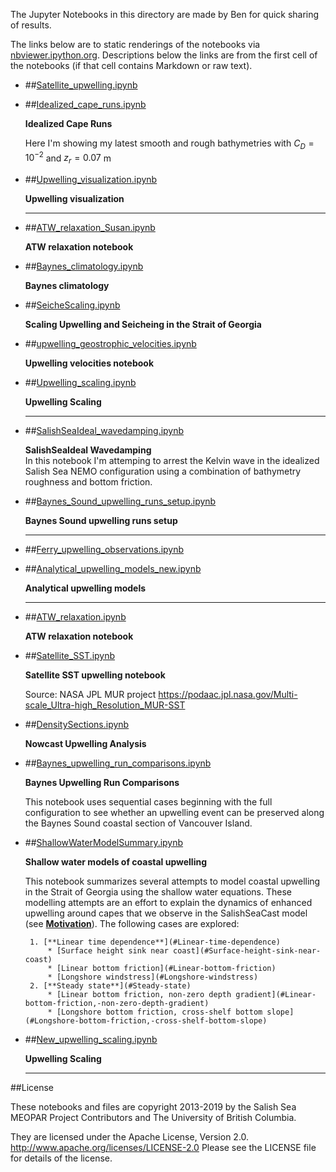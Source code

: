The Jupyter Notebooks in this directory are made by Ben for
quick sharing of results.

The links below are to static renderings of the notebooks via
[nbviewer.ipython.org](http://nbviewer.ipython.org/).
Descriptions below the links are from the first cell of the notebooks
(if that cell contains Markdown or raw text).

* ##[Satellite_upwelling.ipynb](http://nbviewer.ipython.org/urls/bitbucket.org/salishsea/analysis-ben/raw/tip/notebooks/Upwelling/Satellite_upwelling.ipynb)  
    
* ##[Idealized_cape_runs.ipynb](http://nbviewer.ipython.org/urls/bitbucket.org/salishsea/analysis-ben/raw/tip/notebooks/Upwelling/Idealized_cape_runs.ipynb)  
    
    **Idealized Cape Runs**  
      
    Here I'm showing my latest smooth and rough bathymetries with $C_D = 10^{-2}$ and $z_r = 0.07$ m  

* ##[Upwelling_visualization.ipynb](http://nbviewer.ipython.org/urls/bitbucket.org/salishsea/analysis-ben/raw/tip/notebooks/Upwelling/Upwelling_visualization.ipynb)  
    
    **Upwelling visualization**  
      
    ***  

* ##[ATW_relaxation_Susan.ipynb](http://nbviewer.ipython.org/urls/bitbucket.org/salishsea/analysis-ben/raw/tip/notebooks/Upwelling/ATW_relaxation_Susan.ipynb)  
    
    **ATW relaxation notebook**  

* ##[Baynes_climatology.ipynb](http://nbviewer.ipython.org/urls/bitbucket.org/salishsea/analysis-ben/raw/tip/notebooks/Upwelling/Baynes_climatology.ipynb)  
    
    **Baynes climatology**  

* ##[SeicheScaling.ipynb](http://nbviewer.ipython.org/urls/bitbucket.org/salishsea/analysis-ben/raw/tip/notebooks/Upwelling/SeicheScaling.ipynb)  
    
    **Scaling Upwelling and Seicheing in the Strait of Georgia**  

* ##[upwelling_geostrophic_velocities.ipynb](http://nbviewer.ipython.org/urls/bitbucket.org/salishsea/analysis-ben/raw/tip/notebooks/Upwelling/upwelling_geostrophic_velocities.ipynb)  
    
    **Upwelling velocities notebook**  

* ##[Upwelling_scaling.ipynb](http://nbviewer.ipython.org/urls/bitbucket.org/salishsea/analysis-ben/raw/tip/notebooks/Upwelling/Upwelling_scaling.ipynb)  
    
    **Upwelling Scaling**  
      
    ***  

* ##[SalishSeaIdeal_wavedamping.ipynb](http://nbviewer.ipython.org/urls/bitbucket.org/salishsea/analysis-ben/raw/tip/notebooks/Upwelling/SalishSeaIdeal_wavedamping.ipynb)  
    
    **SalishSeaIdeal Wavedamping**  
    In this notebook I'm attemping to arrest the Kelvin wave in the idealized Salish Sea NEMO configuration using a combination of bathymetry roughness and bottom friction.  

* ##[Baynes_Sound_upwelling_runs_setup.ipynb](http://nbviewer.ipython.org/urls/bitbucket.org/salishsea/analysis-ben/raw/tip/notebooks/Upwelling/Baynes_Sound_upwelling_runs_setup.ipynb)  
    
    **Baynes Sound upwelling runs setup**  
      
    ***  

* ##[Ferry_upwelling_observations.ipynb](http://nbviewer.ipython.org/urls/bitbucket.org/salishsea/analysis-ben/raw/tip/notebooks/Upwelling/Ferry_upwelling_observations.ipynb)  
    
* ##[Analytical_upwelling_models_new.ipynb](http://nbviewer.ipython.org/urls/bitbucket.org/salishsea/analysis-ben/raw/tip/notebooks/Upwelling/Analytical_upwelling_models_new.ipynb)  
    
    **Analytical upwelling models**  
      
    ***  

* ##[ATW_relaxation.ipynb](http://nbviewer.ipython.org/urls/bitbucket.org/salishsea/analysis-ben/raw/tip/notebooks/Upwelling/ATW_relaxation.ipynb)  
    
    **ATW relaxation notebook**  

* ##[Satellite_SST.ipynb](http://nbviewer.ipython.org/urls/bitbucket.org/salishsea/analysis-ben/raw/tip/notebooks/Upwelling/Satellite_SST.ipynb)  
    
    **Satellite SST upwelling notebook**  
      
    Source: NASA JPL MUR project https://podaac.jpl.nasa.gov/Multi-scale_Ultra-high_Resolution_MUR-SST  

* ##[DensitySections.ipynb](http://nbviewer.ipython.org/urls/bitbucket.org/salishsea/analysis-ben/raw/tip/notebooks/Upwelling/DensitySections.ipynb)  
    
    **Nowcast Upwelling Analysis**  

* ##[Baynes_upwelling_run_comparisons.ipynb](http://nbviewer.ipython.org/urls/bitbucket.org/salishsea/analysis-ben/raw/tip/notebooks/Upwelling/Baynes_upwelling_run_comparisons.ipynb)  
    
    **Baynes Upwelling Run Comparisons**  
      
    This notebook uses sequential cases beginning with the full configuration to see whether an upwelling event can be preserved along the Baynes Sound coastal section of Vancouver Island.  

* ##[ShallowWaterModelSummary.ipynb](http://nbviewer.ipython.org/urls/bitbucket.org/salishsea/analysis-ben/raw/tip/notebooks/Upwelling/ShallowWaterModelSummary.ipynb)  
    
    **Shallow water models of coastal upwelling**  
      
    This notebook summarizes several attempts to model coastal upwelling in the Strait of Georgia using the shallow water equations. These modelling attempts are an effort to explain the dynamics of enhanced upwelling around capes that we observe in the SalishSeaCast model (see [**Motivation**](#Motivation)). The following cases are explored:  
      
       1. [**Linear time dependence**](#Linear-time-dependence)  
           * [Surface height sink near coast](#Surface-height-sink-near-coast)  
           * [Linear bottom friction](#Linear-bottom-friction)  
           * [Longshore windstress](#Longshore-windstress)  
       2. [**Steady state**](#Steady-state)  
           * [Linear bottom friction, non-zero depth gradient](#Linear-bottom-friction,-non-zero-depth-gradient)  
           * [Longshore bottom friction, cross-shelf bottom slope](#Longshore-bottom-friction,-cross-shelf-bottom-slope)  

* ##[New_upwelling_scaling.ipynb](http://nbviewer.ipython.org/urls/bitbucket.org/salishsea/analysis-ben/raw/tip/notebooks/Upwelling/New_upwelling_scaling.ipynb)  
    
    **Upwelling Scaling**  
      
    ***  


##License

These notebooks and files are copyright 2013-2019
by the Salish Sea MEOPAR Project Contributors
and The University of British Columbia.

They are licensed under the Apache License, Version 2.0.
http://www.apache.org/licenses/LICENSE-2.0
Please see the LICENSE file for details of the license.
